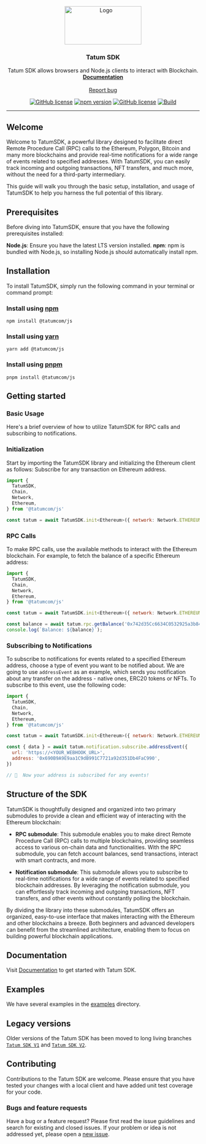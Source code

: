 <p align="center">
  <a href="https://tatum.com/">
    <img src="https://tatum.io/images/Light.svg" alt="Logo" width="200" height="100">
  </a>
</p>

<h3 align="center">
Tatum
SDK</h3>

<p align="center">
  Tatum SDK allows browsers and Node.js clients to interact with Blockchain.
  <br>
  <a href="https://docs.tatum.com/"><strong>Documentation</strong></a>
  <br>
  <br>
  <a href="https://github.com/tatumio/tatum-js/issues/new?assignees=-&labels=bug&template=bug_report.yml">Report bug</a>
</p>

<div align="center">

<a href="">[![GitHub license](https://img.shields.io/npm/dm/@tatumcom/js)](https://img.shields.io/npm/dm/@tatumcom/js)</a>
<a href="">[![npm version](https://img.shields.io/npm/v/@tatumcom/js.svg?style=flat-square)](https://www.npmjs.com/package/@tatumcom/js)</a>
<a href="">[![GitHub license](https://img.shields.io/badge/license-MIT-blue.svg)](https://github.com/tatumio/tatum-js/blob/master/LICENSE.txt)</a>
<a href="">[![Build](https://img.shields.io/github/actions/workflow/status/tatumio/tatum-js/build.yml?branch=master)](https://img.shields.io/github/actions/workflow/status/tatumio/tatum-js/build.yml?branch=master)</a>

</div>
<hr>

## Welcome

Welcome to TatumSDK, a powerful library designed to facilitate direct Remote Procedure Call (RPC) calls to the Ethereum, Polygon, Bitcoin and many more blockchains and provide real-time notifications for a wide range of events related to specified addresses. With TatumSDK, you can easily track incoming and outgoing transactions, NFT transfers, and much more, without the need for a third-party intermediary.

This guide will walk you through the basic setup, installation, and usage of TatumSDK to help you harness the full potential of this library.

## Prerequisites
Before diving into TatumSDK, ensure that you have the following prerequisites installed:

**Node.js**: Ensure you have the latest LTS version installed.
**npm**: npm is bundled with Node.js, so installing Node.js should automatically install npm.

## Installation
To install TatumSDK, simply run the following command in your terminal or command prompt:

### Install using [npm](https://www.npmjs.com/)

```console
npm install @tatumcom/js
```

### Install using [yarn](https://yarnpkg.com/)

```console
yarn add @tatumcom/js
```

### Install using [pnpm](https://pnpm.io/)

```console
pnpm install @tatumcom/js
```

## Getting started

### Basic Usage
Here's a brief overview of how to utilize TatumSDK for RPC calls and subscribing to notifications.

### Initialization
Start by importing the TatumSDK library and initializing the Ethereum client as follows:
Subscribe for any transaction on Ethereum address.

```js
import {
  TatumSDK,
  Chain,
  Network,
  Ethereum,
} from '@tatumcom/js'

const tatum = await TatumSDK.init<Ethereum>({ network: Network.ETHEREUM })
```

### RPC Calls
To make RPC calls, use the available methods to interact with the Ethereum blockchain. For example, to fetch the balance of a specific Ethereum address:

```js
import {
  TatumSDK,
  Chain,
  Network,
  Ethereum,
} from '@tatumcom/js'

const tatum = await TatumSDK.init<Ethereum>({ network: Network.ETHEREUM })

const balance = await tatum.rpc.getBalance('0x742d35Cc6634C0532925a3b844Bc454e4438f44e');
console.log(`Balance: ${balance}`);
```
### Subscribing to Notifications
To subscribe to notifications for events related to a specified Ethereum address, choose a type of event you want to be notified about.
We are going to use `addressEvent` as an example, which sends you notification about any transfer on the address - native ones, ERC20 tokens or NFTs. To subscribe to this event, use the following code:

```js
import {
  TatumSDK,
  Chain,
  Network,
  Ethereum,
} from '@tatumcom/js'

const tatum = await TatumSDK.init<Ethereum>({ network: Network.ETHEREUM })

const { data } = await tatum.notification.subscribe.addressEvent({
  url: 'https://<YOUR_WEBHOOK_URL>',
  address: '0x690B9A9E9aa1C9dB991C7721a92d351Db4FaC990',
})

// 🎉  Now your address is subscribed for any events!
```

## Structure of the SDK
TatumSDK is thoughtfully designed and organized into two primary submodules to provide a clean and efficient way of interacting with the Ethereum blockchain:

* **RPC submodule**: This submodule enables you to make direct Remote Procedure Call (RPC) calls to multiple blockchains, providing seamless access to various on-chain data and functionalities. With the RPC submodule, you can fetch account balances, send transactions, interact with smart contracts, and more.

* **Notification submodule**: This submodule allows you to subscribe to real-time notifications for a wide range of events related to specified blockchain addresses. By leveraging the notification submodule, you can effortlessly track incoming and outgoing transactions, NFT transfers, and other events without constantly polling the blockchain.

By dividing the library into these submodules, TatumSDK offers an organized, easy-to-use interface that makes interacting with the Ethereum and other blockchains a breeze. Both beginners and advanced developers can benefit from the streamlined architecture, enabling them to focus on building powerful blockchain applications.


## Documentation

Visit [Documentation](https://docs.tatum.com) to get started with Tatum SDK.

## Examples

We have several examples in the [examples](https://github.com/tatumio/tatum-js/tree/master/examples) directory.

## Legacy versions

Older versions of the Tatum SDK has been moved to long living branches [`Tatum SDK V1`](https://github.com/tatumio/tatum-js/tree/v1) and [`Tatum SDK V2`](https://github.com/tatumio/tatum-js/tree/v2).

## Contributing

Contributions to the Tatum SDK are welcome. Please ensure that you have tested your changes with a local client and have added unit test coverage for your code.
### Bugs and feature requests

Have a bug or a feature request? Please first read the issue guidelines and search for existing and closed issues. If your problem or idea is not addressed yet, please open a [new issue](https://github.com/tatumio/tatum-js/issues/new/choose).
